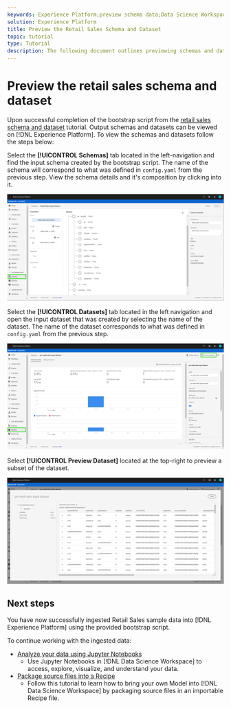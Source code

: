 ```yaml
---
keywords: Experience Platform;preview schema data;Data Science Workspace;popular topics
solution: Experience Platform
title: Preview the Retail Sales Schema and Dataset
topic: tutorial
type: Tutorial
description: The following document outlines previewing schemas and datasets on Adobe Experience Platform.
---
```


# Preview the retail sales schema and dataset

Upon successful completion of the bootstrap script from the [retail sales schema and dataset](./create-retails-sales-dataset.md) tutorial. Output schemas and datasets can be viewed on [!DNL Experience Platform]. To view the schemas and datasets follow the steps below:

Select the **[!UICONTROL Schemas]** tab located in the left-navigation and find the input schema created by the bootstrap script. The name of the schema will correspond to what was defined in `config.yaml` from the previous step. View the schema details and it's composition by clicking into it.

![](../images/models-recipes/access-data/schema.PNG)

Select the **[!UICONTROL Datasets]** tab located in the left navigation and open the input dataset that was created by selecting the name of the dataset. The name of the dataset corresponds to what was defined in `config.yaml` from the previous step. 

![](../images/models-recipes/access-data/dataset.PNG)

Select **[!UICONTROL Preview Dataset]** located at the top-right to preview a subset of the dataset.

![](../images/models-recipes/access-data/preview.PNG)

## Next steps

You have now successfully ingested Retail Sales sample data into [!DNL Experience Platform] using the provided bootstrap script.

To continue working with the ingested data:
- [Analyze your data using Jupyter Notebooks](../jupyterlab/analyze-your-data.md)
    - Use Jupyter Notebooks in [!DNL Data Science Workspace] to access, explore, visualize, and understand your data.
- [Package source files into a Recipe](./package-source-files-recipe.md)
    - Follow this tutorial to learn how to bring your own Model into [!DNL Data Science Workspace] by packaging source files in an importable Recipe file.